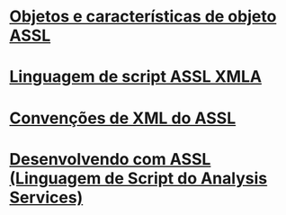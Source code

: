# [Objetos e características de objeto ASSL](assl-objects-and-object-characteristics.md)

# [Linguagem de script ASSL XMLA](../../../analysis-services/multidimensional-models-scripting-language-assl-xmla/backing-up-restoring-and-synchronizing-databases-xmla.md)

# [Convenções de XML do ASSL](assl-xml-conventions.md)
# [Desenvolvendo com ASSL (Linguagem de Script do Analysis Services)](developing-with-analysis-services-scripting-language-assl.md)
